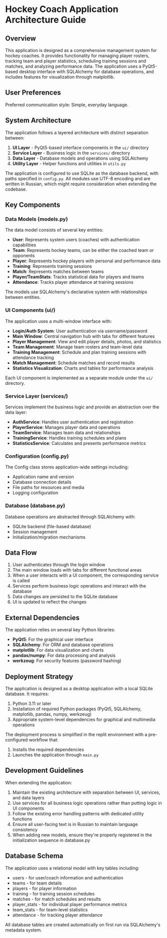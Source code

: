 # Hockey Coach Application Architecture Guide

## Overview

This application is designed as a comprehensive management system for hockey coaches. It provides functionality for managing player rosters, tracking team and player statistics, scheduling training sessions and matches, and analyzing performance data. The application uses a PyQt5-based desktop interface with SQLAlchemy for database operations, and includes features for visualization through matplotlib.

## User Preferences

Preferred communication style: Simple, everyday language.

## System Architecture

The application follows a layered architecture with distinct separation between:

1. **UI Layer** - PyQt5-based interface components in the `ui/` directory
2. **Service Layer** - Business logic in the `services/` directory
3. **Data Layer** - Database models and operations using SQLAlchemy
4. **Utility Layer** - Helper functions and utilities in `utils.py`

The application is configured to use SQLite as the database backend, with paths specified in `config.py`. All modules use UTF-8 encoding and are written in Russian, which might require consideration when extending the codebase.

## Key Components

### Data Models (models.py)

The data model consists of several key entities:

- **User**: Represents system users (coaches) with authentication capabilities
- **Team**: Represents hockey teams, can be either the coached team or opponents
- **Player**: Represents hockey players with personal and performance data
- **Training**: Represents training sessions
- **Match**: Represents matches between teams
- **Player/TeamStats**: Tracks statistical data for players and teams
- **Attendance**: Tracks player attendance at training sessions

The models use SQLAlchemy's declarative system with relationships between entities.

### UI Components (ui/)

The application uses a multi-window interface with:

- **Login/Auth System**: User authentication via username/password
- **Main Window**: Central navigation hub with tabs for different features
- **Player Management**: View and edit player details, photos, and statistics
- **Team Management**: Manage team rosters and team-level data
- **Training Management**: Schedule and plan training sessions with attendance tracking
- **Match Management**: Schedule matches and record results
- **Statistics Visualization**: Charts and tables for performance analysis

Each UI component is implemented as a separate module under the `ui/` directory.

### Service Layer (services/)

Services implement the business logic and provide an abstraction over the data layer:

- **AuthService**: Handles user authentication and registration
- **PlayerService**: Manages player data and operations
- **TeamService**: Manages team data and relationships
- **TrainingService**: Handles training schedules and plans
- **StatisticsService**: Calculates and presents performance metrics

### Configuration (config.py)

The Config class stores application-wide settings including:
- Application name and version
- Database connection details
- File paths for resources and media
- Logging configuration

### Database (database.py)

Database operations are abstracted through SQLAlchemy with:
- SQLite backend (file-based database)
- Session management
- Initialization/migration mechanisms

## Data Flow

1. User authenticates through the login window
2. The main window loads with tabs for different functional areas
3. When a user interacts with a UI component, the corresponding service is called
4. Services perform business logic operations and interact with the database
5. Data changes are persisted to the SQLite database
6. UI is updated to reflect the changes

## External Dependencies

The application relies on several key Python libraries:

- **PyQt5**: For the graphical user interface
- **SQLAlchemy**: For ORM and database operations
- **matplotlib**: For data visualization and charts
- **pandas/numpy**: For data processing and analysis
- **werkzeug**: For security features (password hashing)

## Deployment Strategy

The application is designed as a desktop application with a local SQLite database. It requires:

1. Python 3.11 or later
2. Installation of required Python packages (PyQt5, SQLAlchemy, matplotlib, pandas, numpy, werkzeug)
3. Appropriate system-level dependencies for graphical and multimedia operations

The deployment process is simplified in the replit environment with a pre-configured workflow that:
1. Installs the required dependencies
2. Launches the application through `main.py`

## Development Guidelines

When extending the application:

1. Maintain the existing architecture with separation between UI, services, and data layers
2. Use services for all business logic operations rather than putting logic in UI components
3. Follow the existing error handling patterns with dedicated utility functions
4. Ensure all user-facing text is in Russian to maintain language consistency
5. When adding new models, ensure they're properly registered in the initialization sequence in database.py

## Database Schema

The application uses a relational model with key tables including:
- users - for user/coach information and authentication
- teams - for team details
- players - for player information
- training - for training session schedules
- matches - for match schedules and results
- player_stats - for individual player performance metrics
- team_stats - for team-level statistics
- attendance - for tracking player attendance

All database tables are created automatically on first run via SQLAlchemy's metadata system.